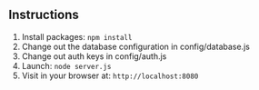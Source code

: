 ## Instructions

1. Install packages: `npm install`
2. Change out the database configuration in config/database.js
3. Change out auth keys in config/auth.js
4. Launch: `node server.js`
5. Visit in your browser at: `http://localhost:8080`



